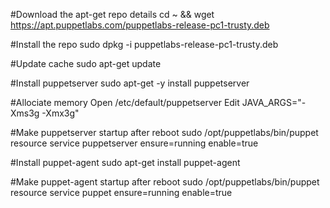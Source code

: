 #Download the apt-get repo details
cd ~ && wget https://apt.puppetlabs.com/puppetlabs-release-pc1-trusty.deb

#Install the repo
sudo dpkg -i puppetlabs-release-pc1-trusty.deb

#Update cache
sudo apt-get update

#Install puppetserver
sudo apt-get -y install puppetserver

#Allociate memory
Open /etc/default/puppetserver
Edit
JAVA_ARGS="-Xms3g -Xmx3g"

#Make puppetserver startup after reboot
sudo /opt/puppetlabs/bin/puppet resource service puppetserver ensure=running enable=true

#Install puppet-agent
sudo apt-get install puppet-agent

#Make puppet-agent startup after reboot
sudo /opt/puppetlabs/bin/puppet resource service puppet ensure=running enable=true
